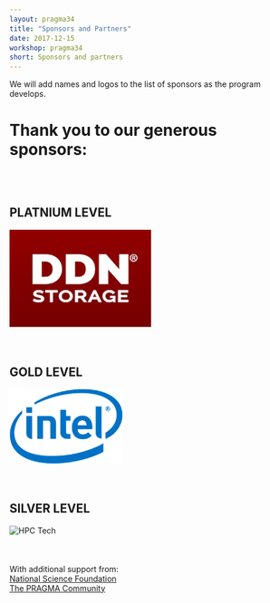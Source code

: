 ```yaml
---
layout: pragma34
title: "Sponsors and Partners"
date: 2017-12-15
workshop: pragma34
short: Sponsors and partners
--- 
```


We will add names and logos to the list of sponsors as the program develops. <br />

# Thank you to our generous sponsors:<br>
<br>
<br>

## PLATNIUM LEVEL<br>
<img src="/images/pragma34/DDN-Storage_web.png" alt="DNN" style="width:250px;"/>
<br>
<br>
<br>

## GOLD LEVEL<br>
<img src="/images/pragma34/Intel-logo_web.png" alt="Intel" style="width:200px;"/>
<br>
<br>
<br>

## SILVER LEVEL<br>
<img src="/images/pragma34/HPCtech-logo_web.png" alt="HPC Tech" style="width:150px;"/>
<br>
<br>
<br>

<br>
With additional support from:<br>
<a href="https://www.nsf.gov/" target="_blank">National Science Foundation</a> <br/>
<a href="http://www.pragma-grid.net/people/">The PRAGMA Community</a> <br/>
